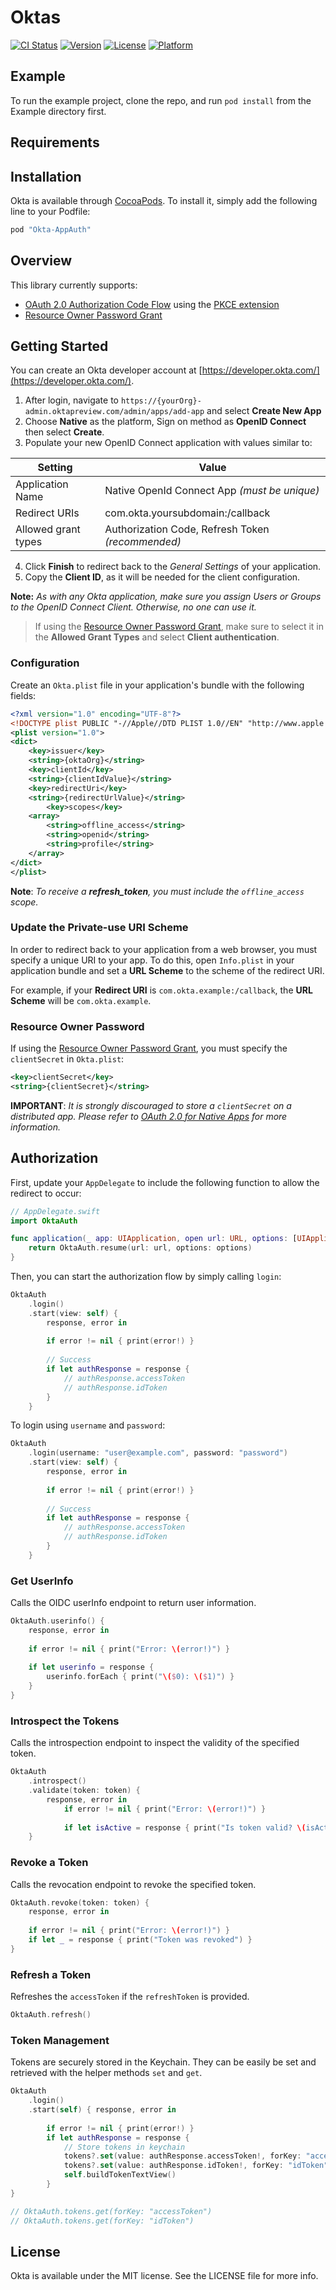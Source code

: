 # Oktas

[![CI Status](http://img.shields.io/travis/jmelberg/Okta.svg?style=flat)](https://travis-ci.org/jmelberg/Okta)
[![Version](https://img.shields.io/cocoapods/v/Okta.svg?style=flat)](http://cocoapods.org/pods/Okta)
[![License](https://img.shields.io/cocoapods/l/Okta.svg?style=flat)](http://cocoapods.org/pods/Okta)
[![Platform](https://img.shields.io/cocoapods/p/Okta.svg?style=flat)](http://cocoapods.org/pods/Okta)

## Example

To run the example project, clone the repo, and run `pod install` from the Example directory first.

## Requirements

## Installation

Okta is available through [CocoaPods](http://cocoapods.org). To install
it, simply add the following line to your Podfile:

```ruby
pod "Okta-AppAuth"
```
## Overview
This library currently supports:
  - [OAuth 2.0 Authorization Code Flow](https://tools.ietf.org/html/rfc6749#section-4.1) using the [PKCE extension](https://tools.ietf.org/html/rfc7636)
  - [Resource Owner Password Grant](https://tools.ietf.org/html/rfc6749#section-1.3.3)

## Getting Started
You can create an Okta developer account at [https://developer.okta.com/](https://developer.okta.com/). 

  1. After login, navigate to `https://{yourOrg}-admin.oktapreview.com/admin/apps/add-app` and select **Create New App**
  1. Choose **Native** as the platform, Sign on method as **OpenID Connect** then select **Create**.
  1. Populate your new OpenID Connect application with values similar to:

| Setting                       | Value                                                                             |
| -------------------- | --------------------------------------------------- |
| Application Name     | Native OpenId Connect App *(must be unique)* |
| Redirect URIs            | com.okta.yoursubdomain:/callback|
| Allowed grant types | Authorization Code, Refresh Token *(recommended)* |

4. Click **Finish** to redirect back to the *General Settings* of your application.
5. Copy the **Client ID**, as it will be needed for the client configuration.

**Note:** *As with any Okta application, make sure you assign Users or Groups to the OpenID Connect Client. Otherwise, no one can use it.*

> If using the [Resource Owner Password Grant](https://tools.ietf.org/html/rfc6749#section-1.3.3), make sure to select it in the **Allowed Grant Types** and select **Client authentication**.


### Configuration
Create an `Okta.plist` file in your application's bundle with the following fields:
```xml
<?xml version="1.0" encoding="UTF-8"?>
<!DOCTYPE plist PUBLIC "-//Apple//DTD PLIST 1.0//EN" "http://www.apple.com/DTDs/PropertyList-1.0.dtd">
<plist version="1.0">
<dict>
	<key>issuer</key>
	<string>{oktaOrg}</string>
	<key>clientId</key>
	<string>{clientIdValue}</string>
	<key>redirectUri</key>
	<string>{redirectUrlValue}</string>
        <key>scopes</key>
	<array>
		<string>offline_access</string>
		<string>openid</string>
		<string>profile</string>
	</array>
</dict>
</plist>
```
**Note**: *To receive a **refresh_token**, you must include the `offline_access` scope.*

### Update the Private-use URI Scheme
In order to redirect back to your application from a web browser, you must specify a unique URI to your app. To do this, open `Info.plist` in your application bundle and set a **URL Scheme** to the scheme of the redirect URI.

For example, if your **Redirect URI** is `com.okta.example:/callback`, the **URL Scheme** will be `com.okta.example`.

### Resource Owner Password
If using the [Resource Owner Password Grant](https://tools.ietf.org/html/rfc6749#section-1.3.3), you must specify the `clientSecret` in `Okta.plist`:

```xml
<key>clientSecret</key>
<string>{clientSecret}</string>
```

**IMPORTANT**: *It is strongly discouraged to store a `clientSecret` on a distributed app. Please refer to [OAuth 2.0 for Native Apps](https://tools.ietf.org/html/draft-ietf-oauth-native-apps-12#section-8.5) for more information.*

## Authorization
First, update your `AppDelegate` to include the following function to allow the redirect to occur:
```swift
// AppDelegate.swift
import OktaAuth

func application(_ app: UIApplication, open url: URL, options: [UIApplicationOpenURLOptionsKey : Any]) -> Bool {
    return OktaAuth.resume(url: url, options: options)
}
```


Then, you can start the authorization flow by simply calling `login`:
```swift
OktaAuth
    .login()
    .start(view: self) {
        response, error in
               
        if error != nil { print(error!) }
                
        // Success
        if let authResponse = response {
            // authResponse.accessToken
            // authResponse.idToken
        }
    }
```

To login using `username` and `password`:
```swift
OktaAuth
    .login(username: "user@example.com", password: "password")
    .start(view: self) {
        response, error in
               
        if error != nil { print(error!) }
                
        // Success
        if let authResponse = response {
            // authResponse.accessToken
            // authResponse.idToken
        }
    }
```
### Get UserInfo
Calls the OIDC userInfo endpoint to return user information.
```swift
OktaAuth.userinfo() {
    response, error in
            
    if error != nil { print("Error: \(error!)") }
            
    if let userinfo = response {
        userinfo.forEach { print("\($0): \($1)") }
    }
}
```

### Introspect the Tokens
Calls the introspection endpoint to inspect the validity of the specified token.
```swift
OktaAuth
    .introspect()
    .validate(token: token) {
        response, error in
            if error != nil { print("Error: \(error!)") }
            
            if let isActive = response { print("Is token valid? \(isActive)") }
    }
```

### Revoke a Token
Calls the revocation endpoint to revoke the specified token.
```swift
OktaAuth.revoke(token: token) {
    response, error in
            
    if error != nil { print("Error: \(error!)") }
    if let _ = response { print("Token was revoked") }
}
```

### Refresh a Token
Refreshes the `accessToken` if the `refreshToken` is provided.
```swift
OktaAuth.refresh()
```
### Token Management
Tokens are securely stored in the Keychain. They can be easily be set and retrieved with the helper methods `set` and `get`.

```swift
OktaAuth
    .login()
    .start(self) { response, error in
        
        if error != nil { print(error!) }
        if let authResponse = response {
            // Store tokens in keychain
            tokens?.set(value: authResponse.accessToken!, forKey: "accessToken")
            tokens?.set(value: authResponse.idToken!, forKey: "idToken")
            self.buildTokenTextView()
        }
}

// OktaAuth.tokens.get(forKey: "accessToken")
// OktaAuth.tokens.get(forKey: "idToken")
```

## License

Okta is available under the MIT license. See the LICENSE file for more info.
